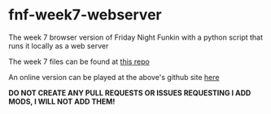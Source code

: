 # fnf-week7-webserver
The week 7 browser version of Friday Night Funkin with a python script that runs it locally as a web server

The week 7 files can be found at [this repo ](https://github.com/hyperwood/hyperwood.github.io/tree/main/fnf7)

An online version can be played at the above's github site [here](https://hyperwood.github.io/fnf7/)

**DO NOT CREATE ANY PULL REQUESTS OR ISSUES REQUESTING I ADD MODS, I WILL NOT ADD THEM!**
